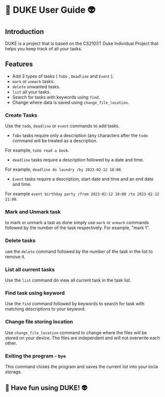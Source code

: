 # 🤖 DUKE User Guide 👽

## Introduction
DUKE is a project that is based on the CS2103T Duke Individual Project that helps you keep track of all your tasks. 

## Features
* Add 3 types of tasks ( `ToDo` , `Deadline` and `Event` ).
* `mark` or `unmark` tasks.
* `delete` unwanted tasks.
* `list` all your tasks.
* Search for tasks with keywords using `find`.
* Change where data is saved using `change_file_location`.

### Create Tasks

Use the `todo`, `deadline` or `event` commands to add tasks. 
* `ToDo` tasks require only a description (any characters after the `todo` command will be treated as a description.

For example, `todo read a book`.
* `deadline` tasks require a description followed by a date and time. 

For example, `deadline do laundry /by 2023-02-12 18:00`.
* `Event` tasks require a description, start date and time and an end date and time. 

For example `event birthday party /from 2023-02-12 18:00 /to 2023-02-12 21:00`.

### Mark and Unmark task
to mark or unmark a tast as done simply use `mark` or `unmark` commands followed by the number of the task respectively. For example, "mark 1".

### Delete tasks
use the `delete` command followed by the number of the task in the list to remove it.

### List all current tasks
Use the `list` command do view all current task in the task list.

### Find task using keyword
Use the `find` command followed by keywords to search for task with matching descriptions to your keyword.


### Change file storing location
Use `change_file_location` command to change where the files will be stored on your device. The files are independent and will not overwrite each other.

### Exiting the program - `bye`
This command closes the program and saves the current list into your locla storage.

## 🤖 Have fun using DUKE! 👽

